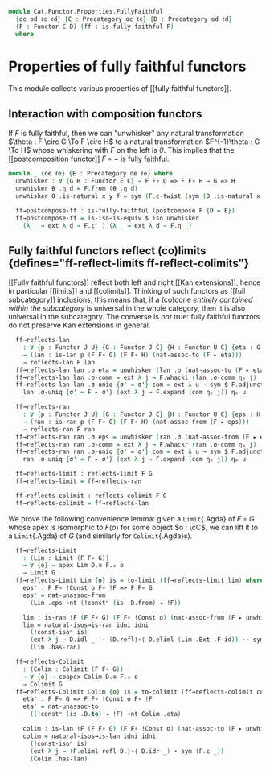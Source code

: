 <!--
```agda
open import Cat.Diagram.Colimit.Coequaliser
open import Cat.Diagram.Colimit.Coproduct
open import Cat.Instances.Shape.Terminal
open import Cat.Diagram.Colimit.Initial
open import Cat.Diagram.Limit.Equaliser
open import Cat.Diagram.Limit.Terminal
open import Cat.Diagram.Limit.Product
open import Cat.Diagram.Colimit.Base
open import Cat.Diagram.Coequaliser
open import Cat.Diagram.Limit.Base
open import Cat.Functor.Kan.Unique
open import Cat.Functor.Naturality
open import Cat.Functor.Properties
open import Cat.Diagram.Coproduct
open import Cat.Diagram.Equaliser
open import Cat.Functor.Coherence
open import Cat.Diagram.Terminal
open import Cat.Functor.Kan.Base
open import Cat.Diagram.Initial
open import Cat.Diagram.Product
open import Cat.Functor.Base
open import Cat.Prelude

import Cat.Functor.Reasoning.FullyFaithful as FF
import Cat.Reasoning

open Functor
open _=>_
```
-->

```agda
module Cat.Functor.Properties.FullyFaithful
  {oc od ℓc ℓd} {C : Precategory oc ℓc} {D : Precategory od ℓd}
  (F : Functor C D) (ff : is-fully-faithful F)
  where
```

<!--
```agda
private
  module C = Cat.Reasoning C
  module D = Cat.Reasoning D
  module F = FF F ff
```
-->

# Properties of fully faithful functors

This module collects various properties of [[fully faithful functors]].

## Interaction with composition functors

If $F$ is fully faithful, then we can "unwhisker" any natural transformation
$\theta : F \circ G \To F \circ H$ to a natural transformation $F^{-1}\theta : G \To H$
whose whiskering with $F$ on the left is $\theta$. This implies that the
[[postcomposition functor]] $F \circ -$ is fully faithful.

```agda
module _ {oe ℓe} {E : Precategory oe ℓe} where
  unwhisker : ∀ {G H : Functor E C} → F F∘ G => F F∘ H → G => H
  unwhisker θ .η d = F.from (θ .η d)
  unwhisker θ .is-natural x y f = sym (F.ε-twist (sym (θ .is-natural x y f)))

  ff→postcompose-ff : is-fully-faithful (postcompose F {D = E})
  ff→postcompose-ff = is-iso→is-equiv $ iso unwhisker
    (λ _ → ext λ d → F.ε _) (λ _ → ext λ d → F.η _)
```

## Fully faithful functors reflect (co)limits {defines="ff-reflect-limits ff-reflect-colimits"}

[[Fully faithful functors]] reflect both left and right [[Kan extensions]],
hence in particular [[limits]] and [[colimits]].
Thinking of such functors as [[full subcategory]] inclusions, this means
that, if a (co)cone _entirely contained within the subcategory_
is universal in the whole category, then it is also universal in the
subcategory. The converse is _not_ true: fully faithful functors do not
preserve Kan extensions in general.

<!--
```agda
module _ {oj ou hj hu} {J : Precategory oj hj} {U : Precategory ou hu} where
  open is-lan
  open is-ran
```
-->

```agda
  ff→reflects-lan
    : ∀ {p : Functor J U} {G : Functor J C} {H : Functor U C} {eta : G => H F∘ p}
    → (lan : is-lan p (F F∘ G) (F F∘ H) (nat-assoc-to (F ▸ eta)))
    → reflects-lan F lan
  ff→reflects-lan lan .σ eta = unwhisker (lan .σ (nat-assoc-to (F ▸ eta)))
  ff→reflects-lan lan .σ-comm = ext λ j → F.whackl (lan .σ-comm ηₚ j)
  ff→reflects-lan lan .σ-uniq {σ' = σ'} com = ext λ u → sym $ F.adjunctl $ sym $
    lan .σ-uniq {σ' = F ▸ σ'} (ext λ j → F.expand (com ηₚ j)) ηₚ u

  ff→reflects-ran
    : ∀ {p : Functor J U} {G : Functor J C} {H : Functor U C} {eps : H F∘ p => G}
    → (ran : is-ran p (F F∘ G) (F F∘ H) (nat-assoc-from (F ▸ eps)))
    → reflects-ran F ran
  ff→reflects-ran ran .σ eps = unwhisker (ran .σ (nat-assoc-from (F ▸ eps)))
  ff→reflects-ran ran .σ-comm = ext λ j → F.whackr (ran .σ-comm ηₚ j)
  ff→reflects-ran ran .σ-uniq {σ' = σ'} com = ext λ u → sym $ F.adjunctl $ sym $
    ran .σ-uniq {σ' = F ▸ σ'} (ext λ j → F.expand (com ηₚ j)) ηₚ u
```

<!--
```agda
_ = Limit
_ = Colimit
module _ {oj hj} {J : Precategory oj hj} (G : Functor J C) where
  open Limit
  open Colimit
```
-->

```agda
  ff→reflects-limit : reflects-limit F G
  ff→reflects-limit = ff→reflects-ran

  ff→reflects-colimit : reflects-colimit F G
  ff→reflects-colimit = ff→reflects-lan
```

We prove the following convenience lemma: given a `Limit`{.Agda} of
$F \circ G$ whose apex is isomorphic to $F(o)$ for some object $o : \cC$,
we can lift it to a `Limit`{.Agda} of $G$ (and similarly for
`Colimit`{.Agda}s).

```agda
  ff→reflects-Limit
    : (Lim : Limit (F F∘ G))
    → ∀ {o} → apex Lim D.≅ F.₀ o
    → Limit G
  ff→reflects-Limit Lim {o} is = to-limit (ff→reflects-limit lim) where
    eps' : F F∘ !Const o F∘ !F => F F∘ G
    eps' = nat-unassoc-from
      (Lim .eps ∘nt (!constⁿ (is .D.from) ◂ !F))

    lim : is-ran !F (F F∘ G) (F F∘ !Const o) (nat-assoc-from (F ▸ unwhisker eps'))
    lim = natural-isos→is-ran idni idni
      (!const-isoⁿ is)
      (ext λ j → D.idl _ ·· (D.refl⟩∘⟨ D.eliml (Lim .Ext .F-id)) ·· sym (F.ε _))
      (Lim .has-ran)

  ff→reflects-Colimit
    : (Colim : Colimit (F F∘ G))
    → ∀ {o} → coapex Colim D.≅ F.₀ o
    → Colimit G
  ff→reflects-Colimit Colim {o} is = to-colimit (ff→reflects-colimit colim) where
    eta' : F F∘ G => F F∘ !Const o F∘ !F
    eta' = nat-unassoc-to
      ((!constⁿ (is .D.to) ◂ !F) ∘nt Colim .eta)

    colim : is-lan !F (F F∘ G) (F F∘ !Const o) (nat-assoc-to (F ▸ unwhisker eta'))
    colim = natural-isos→is-lan idni idni
      (!const-isoⁿ is)
      (ext λ j → (F.eliml refl D.⟩∘⟨ D.idr _) ∙ sym (F.ε _))
      (Colim .has-lan)
```

<!--
```agda
ff→reflects-Terminal
  : (term : Terminal D)
  → ∀ {o} → term .Terminal.top D.≅ F.₀ o
  → Terminal C
ff→reflects-Terminal term is =
  Limit→Terminal C (ff→reflects-Limit _ (Terminal→Limit D term) is)

ff→reflects-Initial
  : (init : Initial D)
  → ∀ {o} → init .Initial.bot D.≅ F.₀ o
  → Initial C
ff→reflects-Initial init is =
  Colimit→Initial C (ff→reflects-Colimit _ (Initial→Colimit D init) is)

ff→reflects-Product
  : ∀ {a b} → (prod : Product D (F.₀ a) (F.₀ b))
  → ∀ {o} → prod .Product.apex D.≅ F.₀ o
  → Product C a b
ff→reflects-Product prod is =
  Limit→Product C (ff→reflects-Limit _ (Product→Limit D prod) is)

ff→reflects-Coproduct
  : ∀ {a b} → (coprod : Coproduct D (F.₀ a) (F.₀ b))
  → ∀ {o} → coprod .Coproduct.coapex D.≅ F.₀ o
  → Coproduct C a b
ff→reflects-Coproduct coprod is =
  Colimit→Coproduct C (ff→reflects-Colimit _ (Coproduct→Colimit D coprod) is)

ff→reflects-Equaliser
  : ∀ {a b} {f g : C.Hom a b} (eq : Equaliser D (F.₁ f) (F.₁ g))
  → ∀ {o} → eq .Equaliser.apex D.≅ F.₀ o
  → Equaliser C f g
ff→reflects-Equaliser eq is =
  Limit→Equaliser C (ff→reflects-Limit _ (Equaliser→Limit D eq) is)

ff→reflects-Coequaliser
  : ∀ {a b} {f g : C.Hom a b} (coeq : Coequaliser D (F.₁ f) (F.₁ g))
  → ∀ {o} → coeq .Coequaliser.coapex D.≅ F.₀ o
  → Coequaliser C f g
ff→reflects-Coequaliser coeq is =
  Colimit→Coequaliser C (ff→reflects-Colimit _ (Coequaliser→Colimit D coeq) is)
```
-->
